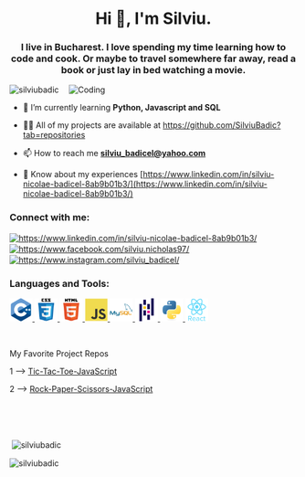 <h1 align="center">Hi 👋, I'm Silviu.</h1>
<h3 align="center">I live in Bucharest. I love spending my time learning how to code and cook. Or maybe to travel somewhere far away, read a book or just lay in bed watching a movie.</h3> 
<img align="right" alt="Coding" width="400" src="https://media.licdn.com/dms/image/D5612AQGOmwfIE5mlWA/article-cover_image-shrink_720_1280/0/1674617947228?e=1707955200&v=beta&t=scCdYzSF_2EteQbygyzYTdKKr7p3MAbls3VCXnctr0s">


<p align="left"> <img src="https://komarev.com/ghpvc/?username=silviubadic&label=Profile%20views&color=0e75b6&style=flat" alt="silviubadic" /> </p>

- 🌱 I’m currently learning **Python, Javascript and SQL**

- 👨‍💻 All of my projects are available at https://github.com/SilviuBadic?tab=repositories

- 📫 How to reach me **silviu_badicel@yahoo.com**

- 📄 Know about my experiences [https://www.linkedin.com/in/silviu-nicolae-badicel-8ab9b01b3/](https://www.linkedin.com/in/silviu-nicolae-badicel-8ab9b01b3/)

<h3 align="left">Connect with me:</h3>
<p align="left">
<a href="https://linkedin.com/in/https://www.linkedin.com/in/silviu-nicolae-badicel-8ab9b01b3/" target="blank"><img align="center" src="https://raw.githubusercontent.com/rahuldkjain/github-profile-readme-generator/master/src/images/icons/Social/linked-in-alt.svg" alt="https://www.linkedin.com/in/silviu-nicolae-badicel-8ab9b01b3/" height="30" width="40" /></a>
<a href="https://fb.com/https://www.facebook.com/silviu.nicholas97/" target="blank"><img align="center" src="https://raw.githubusercontent.com/rahuldkjain/github-profile-readme-generator/master/src/images/icons/Social/facebook.svg" alt="https://www.facebook.com/silviu.nicholas97/" height="30" width="40" /></a>
<a href="https://instagram.com/https://www.instagram.com/silviu_badicel/" target="blank"><img align="center" src="https://raw.githubusercontent.com/rahuldkjain/github-profile-readme-generator/master/src/images/icons/Social/instagram.svg" alt="https://www.instagram.com/silviu_badicel/" height="30" width="40" /></a>
</p>

<h3 align="left">Languages and Tools:</h3>
<p align="left"> <a href="https://www.w3schools.com/cpp/" target="_blank" rel="noreferrer"> <img src="https://raw.githubusercontent.com/devicons/devicon/master/icons/cplusplus/cplusplus-original.svg" alt="cplusplus" width="40" height="40"/> </a> <a href="https://www.w3schools.com/css/" target="_blank" rel="noreferrer"> <img src="https://raw.githubusercontent.com/devicons/devicon/master/icons/css3/css3-original-wordmark.svg" alt="css3" width="40" height="40"/> </a> <a href="https://www.w3.org/html/" target="_blank" rel="noreferrer"> <img src="https://raw.githubusercontent.com/devicons/devicon/master/icons/html5/html5-original-wordmark.svg" alt="html5" width="40" height="40"/> </a> <a href="https://developer.mozilla.org/en-US/docs/Web/JavaScript" target="_blank" rel="noreferrer"> <img src="https://raw.githubusercontent.com/devicons/devicon/master/icons/javascript/javascript-original.svg" alt="javascript" width="40" height="40"/> </a> <a href="https://www.mysql.com/" target="_blank" rel="noreferrer"> <img src="https://raw.githubusercontent.com/devicons/devicon/master/icons/mysql/mysql-original-wordmark.svg" alt="mysql" width="40" height="40"/> </a> <a href="https://pandas.pydata.org/" target="_blank" rel="noreferrer"> <img src="https://raw.githubusercontent.com/devicons/devicon/2ae2a900d2f041da66e950e4d48052658d850630/icons/pandas/pandas-original.svg" alt="pandas" width="40" height="40"/> </a> <a href="https://www.python.org" target="_blank" rel="noreferrer"> <img src="https://raw.githubusercontent.com/devicons/devicon/master/icons/python/python-original.svg" alt="python" width="40" height="40"/> </a> <a href="https://reactjs.org/" target="_blank" rel="noreferrer"> <img src="https://raw.githubusercontent.com/devicons/devicon/master/icons/react/react-original-wordmark.svg" alt="react" width="40" height="40"/> </a> </p>
&nbsp &nbsp
<p>My Favorite Project Repos</p>
<p>1 --> <a href="https://github.com/SilviuBadic/tic-tac-toe-javascript">Tic-Tac-Toe-JavaScript</a></p>
<p>2 --> <a href="https://github.com/SilviuBadic/rock-paper-scissors-javascript">Rock-Paper-Scissors-JavaScript</a></p>

<br>
<br>
<br>
<p>&nbsp;<img align="center" src="https://github-readme-stats.vercel.app/api?username=silviubadic&show_icons=true&locale=en" alt="silviubadic" /></p>

<p><img align="center" src="https://github-readme-streak-stats.herokuapp.com/?user=silviubadic&" alt="silviubadic" /></p>
